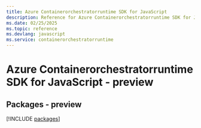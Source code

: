 ```yaml
---
title: Azure Containerorchestratorruntime SDK for JavaScript
description: Reference for Azure Containerorchestratorruntime SDK for JavaScript
ms.date: 02/25/2025
ms.topic: reference
ms.devlang: javascript
ms.service: containerorchestratorruntime
---
```

# Azure Containerorchestratorruntime SDK for JavaScript - preview
## Packages - preview
[!INCLUDE [packages](containerorchestratorruntime-index.md)]